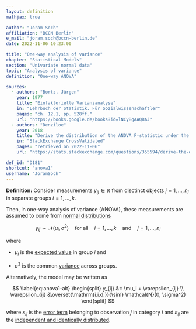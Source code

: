```yaml
---
layout: definition
mathjax: true

author: "Joram Soch"
affiliation: "BCCN Berlin"
e_mail: "joram.soch@bccn-berlin.de"
date: 2022-11-06 10:23:00

title: "One-way analysis of variance"
chapter: "Statistical Models"
section: "Univariate normal data"
topic: "Analysis of variance"
definition: "One-way ANOVA"

sources:
  - authors: "Bortz, Jürgen"
    year: 1977
    title: "Einfaktorielle Varianzanalyse"
    in: "Lehrbuch der Statistik. Für Sozialwissenschaftler"
    pages: "ch. 12.1, pp. 528ff."
    url: "https://books.google.de/books?id=lNCyBgAAQBAJ"
  - authors: "Denziloe"
    year: 2018
    title: "Derive the distribution of the ANOVA F-statistic under the alternative hypothesis"
    in: "StackExchange CrossValidated"
    pages: "retrieved on 2022-11-06"
    url: "https://stats.stackexchange.com/questions/355594/derive-the-distribution-of-the-anova-f-statistic-under-the-alternative-hypothesi"

def_id: "D181"
shortcut: "anova1"
username: "JoramSoch"
---
```



**Definition:** Consider measurements $y_{ij} \in \mathbb{R}$ from disctinct objects $j = 1, \ldots, n_i$ in separate groups $i = 1, \ldots, k$.

Then, in one-way analysis of variance (ANOVA), these measurements are assumed to come from [normal distributions](/D/norm)

$$ \label{eq:anova1}
y_{ij} \sim \mathcal{N}(\mu_i, \sigma^2) \quad \text{for all} \quad i = 1, \ldots, k \quad \text{and} \quad j = 1, \dots, n_i
$$

where

* $\mu_i$ is the [expected value](/D/mean) in group $i$ and

* $\sigma^2$ is the common [variance](/D/var) across groups.

Alternatively, the model may be written as

$$ \label{eq:anova1-alt}
\begin{split}
y_{ij} &= \mu_i + \varepsilon_{ij} \\
\varepsilon_{ij} &\overset{\mathrm{i.i.d.}}{\sim} \mathcal{N}(0, \sigma^2)
\end{split}
$$

where $\varepsilon_{ij}$ is the [error term](/D/slr) belonging to observation $j$ in category $i$ and $\varepsilon_{ij}$ are the [independent and identically distributed](/D/iid).